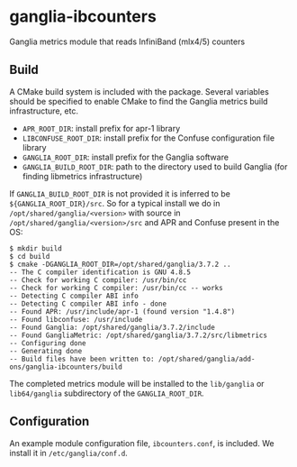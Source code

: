 # ganglia-ibcounters

Ganglia metrics module that reads InfiniBand (mlx4/5) counters

## Build

A CMake build system is included with the package.  Several variables should be specified to enable CMake to find the Ganglia metrics build infrastructure, etc.

- `APR_ROOT_DIR`:  install prefix for apr-1 library
- `LIBCONFUSE_ROOT_DIR`:  install prefix for the Confuse configuration file library
- `GANGLIA_ROOT_DIR`:  install prefix for the Ganglia software
- `GANGLIA_BUILD_ROOT_DIR`:  path to the directory used to build Ganglia (for finding libmetrics infrastructure)

If `GANGLIA_BUILD_ROOT_DIR` is not provided it is inferred to be `${GANGLIA_ROOT_DIR}/src`.  So for a typical install we do in `/opt/shared/ganglia/<version>` with source in `/opt/shared/ganglia/<version>/src` and APR and Confuse present in the OS:

```
$ mkdir build
$ cd build
$ cmake -DGANGLIA_ROOT_DIR=/opt/shared/ganglia/3.7.2 ..
-- The C compiler identification is GNU 4.8.5
-- Check for working C compiler: /usr/bin/cc
-- Check for working C compiler: /usr/bin/cc -- works
-- Detecting C compiler ABI info
-- Detecting C compiler ABI info - done
-- Found APR: /usr/include/apr-1 (found version "1.4.8") 
-- Found libconfuse: /usr/include  
-- Found Ganglia: /opt/shared/ganglia/3.7.2/include  
-- Found GangliaMetric: /opt/shared/ganglia/3.7.2/src/libmetrics  
-- Configuring done
-- Generating done
-- Build files have been written to: /opt/shared/ganglia/add-ons/ganglia-ibcounters/build
```

The completed metrics module will be installed to the `lib/ganglia` or `lib64/ganglia` subdirectory of the `GANGLIA_ROOT_DIR`.

## Configuration

An example module configuration file, `ibcounters.conf`, is included.  We install it in `/etc/ganglia/conf.d`.
